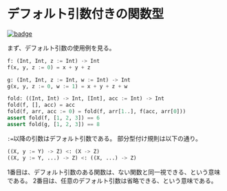 # デフォルト引数付きの関数型

[![badge](https://img.shields.io/endpoint.svg?url=https%3A%2F%2Fgezf7g7pd5.execute-api.ap-northeast-1.amazonaws.com%2Fdefault%2Fsource_up_to_date%3Fowner%3Derg-lang%26repos%3Derg%26ref%3Dmain%26path%3Ddoc/EN/syntax/type/advanced/default_param.md%26commit_hash%3Deccd113c1512076c367fb87ea73406f91ff83ba7)](https://gezf7g7pd5.execute-api.ap-northeast-1.amazonaws.com/default/source_up_to_date?owner=erg-lang&repos=erg&ref=main&path=doc/EN/syntax/type/advanced/default_param.md&commit_hash=eccd113c1512076c367fb87ea73406f91ff83ba7)

まず、デフォルト引数の使用例を見る。

```python
f: (Int, Int, z := Int) -> Int
f(x, y, z := 0) = x + y + z

g: (Int, Int, z := Int, w := Int) -> Int
g(x, y, z := 0, w := 1) = x + y + z + w

fold: ((Int, Int) -> Int, [Int], acc := Int) -> Int
fold(f, [], acc) = acc
fold(f, arr, acc := 0) = fold(f, arr[1..], f(acc, arr[0]))
assert fold(f, [1, 2, 3]) == 6
assert fold(g, [1, 2, 3]) == 8
```

`:=`以降の引数はデフォルト引数である。
部分型付け規則は以下の通り。

```python
((X, y := Y) -> Z) <: (X -> Z)
((X, y := Y, ...) -> Z) <: ((X, ...) -> Z)
```

1番目は、デフォルト引数のある関数は、ない関数と同一視できる、という意味である。
2番目は、任意のデフォルト引数は省略できる、という意味である。
